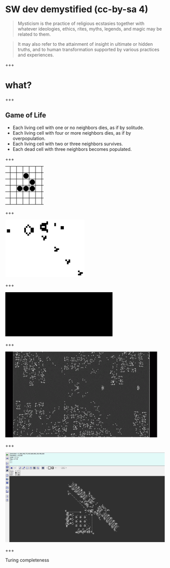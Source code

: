 # SW dev demystified (cc-by-sa 4)

> Mysticism is the practice of religious ecstasies together with whatever
> ideologies, ethics, rites, myths, legends, and magic may be related to them.

> It may also refer to the attainment of insight in ultimate or hidden truths,
> and to human transformation supported by various practices and experiences.

+++

# what?

+++

## Game of Life

* Each living cell with one or no neighbors dies, as if by solitude.
* Each living cell with four or more neighbors dies, as if by overpopulation.
* Each living cell with two or three neighbors survives.
* Each dead cell with three neighbors becomes populated.

+++

![Glider](https://raw.githubusercontent.com/pgdr/talks/master/sw-demystified/assets/gol-glider.gif)


+++

![Cannon](https://raw.githubusercontent.com/pgdr/talks/master/sw-demystified/assets/cannon.gif)

+++

![Spaceships](https://raw.githubusercontent.com/pgdr/talks/master/sw-demystified/assets/spaceships.gif)


+++

![GOL machine](https://raw.githubusercontent.com/pgdr/talks/master/sw-demystified/assets/gol.gif)

+++

![Turing machine](https://raw.githubusercontent.com/pgdr/talks/master/sw-demystified/assets/turing.png)

+++

Turing completeness
